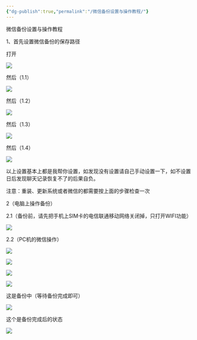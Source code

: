 ```yaml
---
{"dg-publish":true,"permalink":"/微信备份设置与操作教程/"}
---
```


微信备份设置与操作教程

1、首先设置微信备份的保存路径

打开

![](/img/user/images/WEBRESOURCEaffb285ebdde263e066d476f5077c631截图.png)

然后（1.1）

![](/img/user/images/WEBRESOURCE478f604a5173b4a033c322b3646d8f3a截图.png)

然后（1.2）

![](/img/user/images/WEBRESOURCE873817043355d34932a4a36321c244f8截图.png)

然后（1.3）

![](/img/user/images/WEBRESOURCE24aa8c0ba2cc6e4bed3146e7f6cd0abd截图.png)

然后（1.4）

![](/img/user/images/WEBRESOURCE711cf8cec3b7b2dbc8c642bd99e8fa92截图.png)

以上设置基本上都是我帮你设置，如发现没有设置请自己手动设置一下，如不设置日后发现聊天记录恢复不了的后果自负。

注意：重装、更新系统或者微信的都需要按上面的步骤检查一次

2（电脑上操作备份）

2.1（备份前，请先把手机上SIM卡的电信联通移动网络关闭掉，只打开WIFI功能）

![](/img/user/images/WEBRESOURCE15672d475301ef313a0e8afe88311d0f截图.png)

2.2（PC机的微信操作）

![](/img/user/images/WEBRESOURCEe5a1bf7278a4b7e4c285a60913050d35截图.png)

![](/img/user/images/WEBRESOURCE0b7df993f726698827475035afd8ef13截图.png)

![](/img/user/images/WEBRESOURCE70ab301d942ba2a391fffe92d7cc98e6截图.png)

![](/img/user/images/WEBRESOURCE9d3a913f9ac08559405b719025bc4561截图.png)

这是备份中（等待备份完成即可）

![](/img/user/images/WEBRESOURCE5928a0f0151a5a795d88c4fb5d1f2482截图.png)

这个是备份完成后的状态

![](/img/user/images/WEBRESOURCE2214f3affc34cde6301d9551e9b59331截图.png)